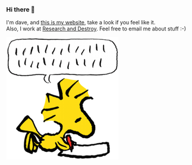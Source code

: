 ### Hi there 👋

I'm dave, and [this is my website](http://davidlawler.ie/), take a look if you feel like it.  
Also, I work at [Research and Destroy](http://r-a-d.website/). Feel free to email me about stuff :-)

![Woodstock is cool!](./woodstock.png)
